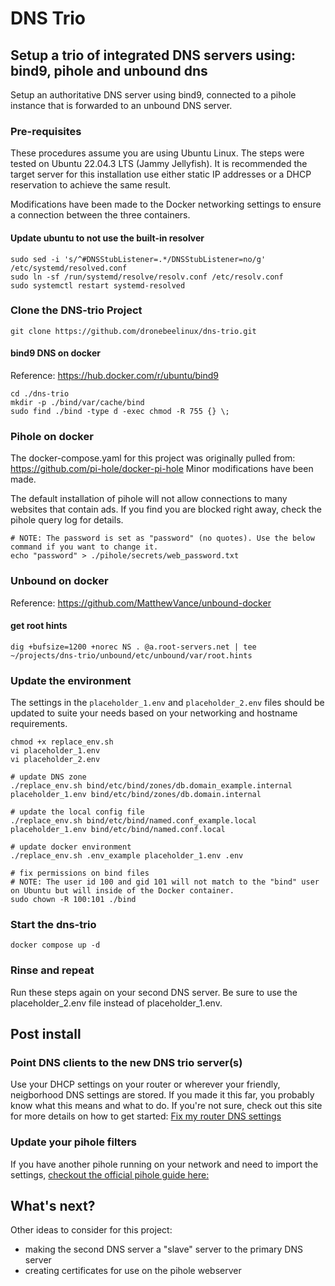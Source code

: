 # DNS Trio
## Setup a trio of integrated DNS servers using: bind9, pihole and unbound dns
Setup an authoritative DNS server using bind9, connected to a pihole instance that is forwarded to an unbound DNS server.
### Pre-requisites
These procedures assume you are using Ubuntu Linux. The steps were tested on Ubuntu 22.04.3 LTS (Jammy Jellyfish). It is recommended the target server for this installation use either static IP addresses or a DHCP reservation to achieve the same result.

Modifications have been made to the Docker networking settings to ensure a connection between the three containers.
#### Update ubuntu to not use the built-in resolver
```
sudo sed -i 's/^#DNSStubListener=.*/DNSStubListener=no/g' /etc/systemd/resolved.conf
sudo ln -sf /run/systemd/resolve/resolv.conf /etc/resolv.conf
sudo systemctl restart systemd-resolved
```
### Clone the DNS-trio Project
```
git clone https://github.com/dronebeelinux/dns-trio.git
```
#### bind9 DNS on docker
Reference:
https://hub.docker.com/r/ubuntu/bind9
```
cd ./dns-trio
mkdir -p ./bind/var/cache/bind
sudo find ./bind -type d -exec chmod -R 755 {} \;
```
### Pihole on docker
The docker-compose.yaml for this project was originally pulled from:
https://github.com/pi-hole/docker-pi-hole
Minor modifications have been made.

The default installation of pihole will not allow connections to many websites that contain ads. If you find you are blocked right away, check the pihole query log for details.
```
# NOTE: The password is set as "password" (no quotes). Use the below command if you want to change it.
echo "password" > ./pihole/secrets/web_password.txt
```
### Unbound on docker
Reference:
https://github.com/MatthewVance/unbound-docker

#### get root hints
```
dig +bufsize=1200 +norec NS . @a.root-servers.net | tee ~/projects/dns-trio/unbound/etc/unbound/var/root.hints
```
### Update the environment
The settings in the ```placeholder_1.env``` and ```placeholder_2.env``` files should be updated to suite your needs based on your networking and hostname requirements.
```
chmod +x replace_env.sh
vi placeholder_1.env
vi placeholder_2.env

# update DNS zone
./replace_env.sh bind/etc/bind/zones/db.domain_example.internal placeholder_1.env bind/etc/bind/zones/db.domain.internal

# update the local config file
./replace_env.sh bind/etc/bind/named.conf_example.local placeholder_1.env bind/etc/bind/named.conf.local

# update docker environment
./replace_env.sh .env_example placeholder_1.env .env

# fix permissions on bind files
# NOTE: The user id 100 and gid 101 will not match to the "bind" user on Ubuntu but will inside of the Docker container.
sudo chown -R 100:101 ./bind
```
### Start the dns-trio
```
docker compose up -d
```
### Rinse and repeat
Run these steps again on your second DNS server. Be sure to use the placeholder_2.env file instead of placeholder_1.env.
## Post install
### Point DNS clients to the new DNS trio server(s)
Use your DHCP settings on your router or wherever your friendly, neigborhood DNS settings are stored. If you made it this far, you probably know what this means and what to do. If you're not sure, check out this site for more details on how to get started: [Fix my router DNS settings](https://letmegooglethat.com/?q=how+do+i+update+the+dns+server+setting+on+my+router%3F)
### Update your pihole filters
If you have another pihole running on your network and need to import the settings, [checkout the official pihole guide here:](https://docs.pi-hole.net/core/pihole-command/?h=telepor#teleport)
## What's next?
Other ideas to consider for this project:
* making the second DNS server a "slave" server to the primary DNS server
* creating certificates for use on the pihole webserver